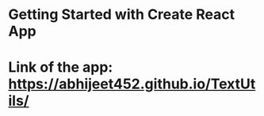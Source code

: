 # Getting Started with Create React App
# Link of the app: https://abhijeet452.github.io/TextUtils/ 
